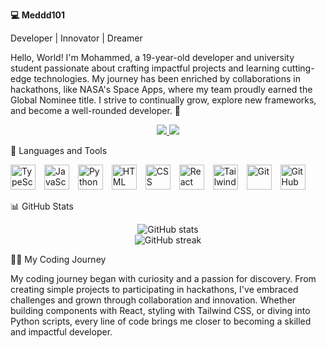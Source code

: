 **💻 Meddd101**

Developer | Innovator | Dreamer

Hello, World! I'm Mohammed, a 19-year-old developer and university student passionate about crafting impactful projects and learning cutting-edge technologies. My journey has been enriched by collaborations in hackathons, like NASA's Space Apps, where my team proudly earned the Global Nominee title. I strive to continually grow, explore new frameworks, and become a well-rounded developer. 🚀

<div>
  
</div>
<div align="center"> 
  <a href="mailto:ouabdrrahmanemohamed@gmail.com">
    <img src="https://img.shields.io/badge/Gmail-333333?style=for-the-badge&logo=gmail&logoColor=red" />
  </a>
  <a href="https://www.linkedin.com/in/mohammed-ouabdrrahmane-598225237/" target="_blank">
    <img src="https://img.shields.io/badge/LinkedIn-0077B5?style=for-the-badge&logo=linkedin&logoColor=white" target="_blank" />
  </a>
</div>
   </p>


🧰 Languages and Tools

<div> <img alt="TypeScript" width="40px" style="padding-right:10px;" src="https://cdn.jsdelivr.net/gh/devicons/devicon/icons/typescript/typescript-plain.svg" /> <img alt="JavaScript" width="40px" style="padding-right:10px;" src="https://cdn.jsdelivr.net/gh/devicons/devicon/icons/javascript/javascript-plain.svg" /> <img alt="Python" width="40px" style="padding-right:10px;" src="https://cdn.jsdelivr.net/gh/devicons/devicon/icons/python/python-plain.svg" /> <img alt="HTML" width="40px" style="padding-right:10px;" src="https://cdn.jsdelivr.net/gh/devicons/devicon/icons/html5/html5-plain.svg" /> <img alt="CSS" width="40px" style="padding-right:10px;" src="https://cdn.jsdelivr.net/gh/devicons/devicon/icons/css3/css3-plain.svg" /> <img alt="React" width="40px" style="padding-right:10px;" src="https://cdn.jsdelivr.net/gh/devicons/devicon/icons/react/react-original.svg" /> <img alt="Tailwind CSS" width="40px" style="padding-right:10px;" src="https://cdn.jsdelivr.net/gh/devicons/devicon/icons/tailwindcss/tailwindcss-plain.svg" /> <img alt="Git" width="40px" style="padding-right:10px;" src="https://cdn.jsdelivr.net/gh/devicons/devicon/icons/git/git-original.svg" /> <img alt="GitHub" width="40px" style="padding-right:10px;" src="https://cdn.jsdelivr.net/gh/devicons/devicon/icons/github/github-original.svg" /> </div>


📊 GitHub Stats

<div align="center"> <img src="https://github-readme-stats.vercel.app/api?username=Meddd01&show_icons=true&theme=gruvbox" alt="GitHub stats" /> <br /> <img src="https://streak-stats.demolab.com?user=Meddd01&theme=gruvbox&border_radius=4.5" alt="GitHub streak" /> </div>

👨‍💻 My Coding Journey

My coding journey began with curiosity and a passion for discovery. From creating simple projects to participating in hackathons, I've embraced challenges and grown through collaboration and innovation. Whether building components with React, styling with Tailwind CSS, or diving into Python scripts, every line of code brings me closer to becoming a skilled and impactful developer.

